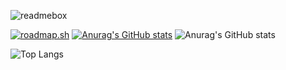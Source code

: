 ![readmebox](https://github.com/porn-codex/Java79/assets/106463487/c7327c43-75d7-4e9b-b818-b96648559d97)

[![roadmap.sh](https://api.roadmap.sh/v1-badge/wide/654b381c520b534886904524?variant=dark)](https://roadmap.sh/befriend?u=654b381c520b534886904524)
[![Anurag's GitHub stats](https://github-readme-stats.vercel.app/api?username=unix-waltz)](https://github.com/anuraghazra/github-readme-stats)
![Anurag's GitHub stats](https://github-readme-stats.vercel.app/api?username=unix-waltz&show_icons=truee&hide_border=false&bg_color=000000&text_color=aaaaaa&icon_color=aaaaaa)


![Top Langs](https://github-readme-stats.vercel.app/api/top-langs/?username=unix-waltz&layout=compact)


